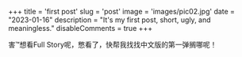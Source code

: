 +++
title = 'first post'
slug = 'post'
image = 'images/pic02.jpg'
date = "2023-01-16"
description = "It's my first post, short, ugly, and meaningless."
disableComments = true
+++

害™想看Full Story呢，憋看了，快帮我找找中文版的第一弹搁哪呢！
